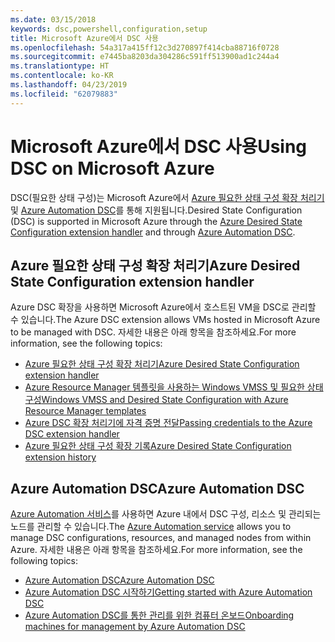 ```yaml
---
ms.date: 03/15/2018
keywords: dsc,powershell,configuration,setup
title: Microsoft Azure에서 DSC 사용
ms.openlocfilehash: 54a317a415ff12c3d270897f414cba88716f0728
ms.sourcegitcommit: e7445ba8203da304286c591ff513900ad1c244a4
ms.translationtype: HT
ms.contentlocale: ko-KR
ms.lasthandoff: 04/23/2019
ms.locfileid: "62079883"
---
```

# <a name="using-dsc-on-microsoft-azure"></a><span data-ttu-id="22b52-103">Microsoft Azure에서 DSC 사용</span><span class="sxs-lookup"><span data-stu-id="22b52-103">Using DSC on Microsoft Azure</span></span>

<span data-ttu-id="22b52-104">DSC(필요한 상태 구성)는 Microsoft Azure에서 [Azure 필요한 상태 구성 확장 처리기](/azure/virtual-machines/extensions/dsc-overview) 및 [Azure Automation DSC](/azure/automation/automation-dsc-overview)를 통해 지원됩니다.</span><span class="sxs-lookup"><span data-stu-id="22b52-104">Desired State Configuration (DSC) is supported in Microsoft Azure through the [Azure Desired State Configuration extension handler](/azure/virtual-machines/extensions/dsc-overview) and through [Azure Automation DSC](/azure/automation/automation-dsc-overview).</span></span>

## <a name="azure-desired-state-configuration-extension-handler"></a><span data-ttu-id="22b52-105">Azure 필요한 상태 구성 확장 처리기</span><span class="sxs-lookup"><span data-stu-id="22b52-105">Azure Desired State Configuration extension handler</span></span>

<span data-ttu-id="22b52-106">Azure DSC 확장을 사용하면 Microsoft Azure에서 호스트된 VM을 DSC로 관리할 수 있습니다.</span><span class="sxs-lookup"><span data-stu-id="22b52-106">The Azure DSC extension allows VMs hosted in Microsoft Azure to be managed with DSC.</span></span>
<span data-ttu-id="22b52-107">자세한 내용은 아래 항목을 참조하세요.</span><span class="sxs-lookup"><span data-stu-id="22b52-107">For more information, see the following topics:</span></span>

- [<span data-ttu-id="22b52-108">Azure 필요한 상태 구성 확장 처리기</span><span class="sxs-lookup"><span data-stu-id="22b52-108">Azure Desired State Configuration extension handler</span></span>](/azure/virtual-machines/extensions/dsc-overview)
- [<span data-ttu-id="22b52-109">Azure Resource Manager 템플릿을 사용하는 Windows VMSS 및 필요한 상태 구성</span><span class="sxs-lookup"><span data-stu-id="22b52-109">Windows VMSS and Desired State Configuration with Azure Resource Manager templates</span></span>](/azure/virtual-machines/extensions/dsc-template)
- [<span data-ttu-id="22b52-110">Azure DSC 확장 처리기에 자격 증명 전달</span><span class="sxs-lookup"><span data-stu-id="22b52-110">Passing credentials to the Azure DSC extension handler</span></span>](/azure/virtual-machines/extensions/dsc-credentials)
- [<span data-ttu-id="22b52-111">Azure 필요한 상태 구성 확장 기록</span><span class="sxs-lookup"><span data-stu-id="22b52-111">Azure Desired State Configuration extension history</span></span>](azureDscexthistory.md)

## <a name="azure-automation-dsc"></a><span data-ttu-id="22b52-112">Azure Automation DSC</span><span class="sxs-lookup"><span data-stu-id="22b52-112">Azure Automation DSC</span></span>

<span data-ttu-id="22b52-113">[Azure Automation 서비스](https://azure.microsoft.com/en-us/services/automation/)를 사용하면 Azure 내에서 DSC 구성, 리소스 및 관리되는 노드를 관리할 수 있습니다.</span><span class="sxs-lookup"><span data-stu-id="22b52-113">The [Azure Automation service](https://azure.microsoft.com/en-us/services/automation/) allows you to manage DSC configurations, resources, and managed nodes from within Azure.</span></span> <span data-ttu-id="22b52-114">자세한 내용은 아래 항목을 참조하세요.</span><span class="sxs-lookup"><span data-stu-id="22b52-114">For more information, see the following topics:</span></span>

- [<span data-ttu-id="22b52-115">Azure Automation DSC</span><span class="sxs-lookup"><span data-stu-id="22b52-115">Azure Automation DSC</span></span>](/azure/automation/automation-dsc-overview)
- [<span data-ttu-id="22b52-116">Azure Automation DSC 시작하기</span><span class="sxs-lookup"><span data-stu-id="22b52-116">Getting started with Azure Automation DSC</span></span>](/azure/automation/automation-dsc-getting-started)
- [<span data-ttu-id="22b52-117">Azure Automation DSC를 통한 관리를 위한 컴퓨터 온보드</span><span class="sxs-lookup"><span data-stu-id="22b52-117">Onboarding machines for management by Azure Automation DSC</span></span>](/azure/automation/automation-dsc-onboarding)